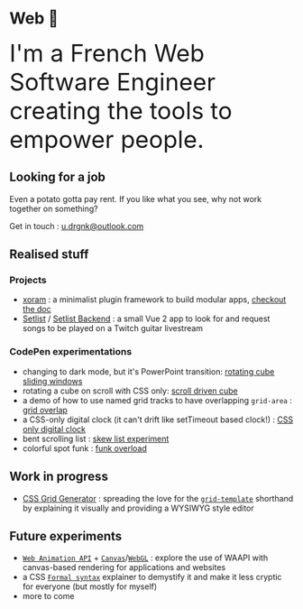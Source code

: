 # Web 🥔
<span style="font-size: 3em">I'm a French Web Software Engineer creating the tools to empower people.</span>

## Looking for a job
Even a potato gotta pay rent. If you like what you see, why not work together on something?

Get in touch : u.drgnk@outlook.com

## Realised stuff
### Projects
- [xoram](https://github.com/Ragnar-Oock/xoram) : a minimalist plugin framework to build modular apps, [checkout the doc](https://xoram.dev/)
- [Setlist](https://setlist.warths.fr/) / [Setlist Backend](https://github.com/Ragnar-Oock/setlist_v2_connexion) : a small Vue 2 app to look for and request songs to be played on a Twitch guitar livestream
### CodePen experimentations
- changing to dark mode, but it's PowerPoint transition: [rotating cube](https://codepen.io/ragnar_ock/pen/QwbYbOQ) [sliding windows](https://codepen.io/ragnar_ock/pen/KwpYaGb)
- rotating a cube on scroll with CSS only: [scroll driven cube](https://codepen.io/ragnar_ock/pen/gbpEVeZ)
- a demo of how to use named grid tracks to have overlapping `grid-area` : [grid overlap](https://codepen.io/ragnar_ock/pen/YzbqOmK)
- a CSS-only digital clock (it can't drift like setTimeout based clock!) : [CSS only digital clock](https://codepen.io/ragnar_ock/pen/YzLOYNG)
- bent scrolling list : [skew list experiment](https://codepen.io/ragnar_ock/pen/eYzpLWp)
- colorful spot funk : [funk overload](https://codepen.io/ragnar_ock/pen/MWyqZeQ)

## Work in progress
- [CSS Grid Generator](https://github.com/Ragnar-Oock/css-grid-generator) : spreading the love for the [`grid-template`](https://developer.mozilla.org/en-US/docs/Web/CSS/grid-template) shorthand by explaining it visually and providing a WYSIWYG style editor

## Future experiments
- [`Web Animation API`](https://developer.mozilla.org/en-US/docs/Web/API/Web_Animations_API) + [`Canvas`](https://developer.mozilla.org/en-US/docs/Web/API/Canvas_API)/[`WebGL`](https://developer.mozilla.org/en-US/docs/Web/API/WebGL_API) : explore the use of WAAPI with canvas-based rendering for applications and websites
- a CSS [`Formal syntax`](https://developer.mozilla.org/en-US/docs/Web/CSS/Value_definition_syntax) explainer to demystify it and make it less cryptic for everyone (but mostly for myself)
- more to come
